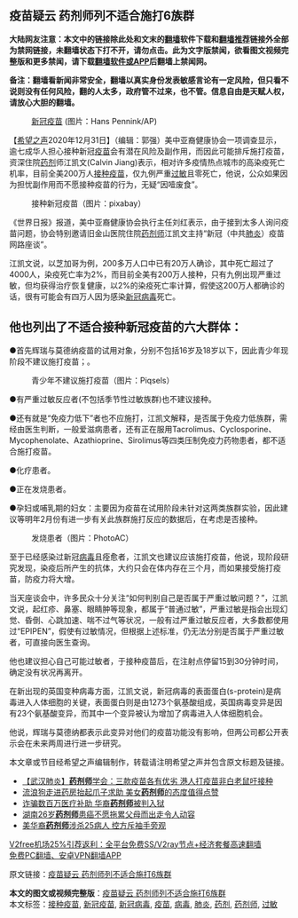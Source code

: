  <h2>疫苗疑云 药剂师列不适合施打6族群</h2> <p class="notice"><b>大陆网友注意：本文中的链接除此处和文末的<a href="https://github.com/bannedbook/fanqiang" >翻墙</a>软件下载和<a href="https://github.com/killgcd/justmysocks/blob/master/README.md">翻墙推荐</a>链接外全部为禁网链接，未翻墙状态下打不开，请勿点击。此为文字版禁闻，欲看图文视频完整版和更多禁闻，请下载<a href="https://github.com/bannedbook/fanqiang">翻墙软件或APP</a>后翻墙上禁闻网。</p><p>备注：翻墙看新闻非常安全，翻墙以真实身份发表敏感言论有一定风险，但只看不说则没有任何风险，翻的人太多，政府管不过来，也不管。信息自由是天赋人权，请放心大胆的翻墙。</b></p>  <div class="entry"> <figure> <p><figcaption><a href="https://www.bannedbook.org/bnews/tag/%e6%96%b0%e5%86%a0%e7%96%ab%e8%8b%97/" class="st_tag internal_tag" rel="tag" title="标签 新冠疫苗 下的日志">新冠疫苗</a> (图片：Hans Pennink/AP)</figcaption></figure> <p>【<span class='wp_keywordlink_affiliate'><a href="https://www.soundofhope.org" title="希望之声" target="_blank">希望之声</a></span>2020年12月31日】（编辑：郭强）美中亚裔健康协会一项调查显示，逾七成华人担心接种新冠<a href="https://www.bannedbook.org/bnews/tag/%e7%96%ab%e8%8b%97/" class="st_tag internal_tag" rel="tag" title="标签 疫苗 下的日志">疫苗</a>会有潜在风险及副作用，而因此可能排斥施打疫苗，资深住院<a href="https://www.bannedbook.org/bnews/tag/%E8%8D%AF%E5%89%82/" class="st_tag internal_tag" rel="tag" title="标签 药剂 下的日志">药剂</a>师江凯文(Calvin Jiang)表示，相对许多疫情热点城市的高染疫死亡机率，目前全美200万人<a href="https://www.bannedbook.org/bnews/tag/%E6%8E%A5%E7%A7%8D%E7%96%AB%E8%8B%97/" class="st_tag internal_tag" rel="tag" title="标签 接种疫苗 下的日志">接种疫苗</a>，仅九例严重<a href="https://www.bannedbook.org/bnews/tag/%E8%BF%87%E6%95%8F/" class="st_tag internal_tag" rel="tag" title="标签 过敏 下的日志">过敏</a>且零死亡，他说，公众如果因为担忧副作用而不愿接种疫苗的行为，无疑“因噎废食”。</p> <figure><figcaption>接种新冠疫苗（图片：pixabay）</figcaption></figure> <p>《世界日报》报道，美中亚裔健康协会执行主任刘红表示，由于接到太多人询问疫苗问题，协会特别邀请旧金山医院住院<a href="https://www.bannedbook.org/bnews/tag/%E8%8D%AF%E5%89%82%E5%B8%88/" class="st_tag internal_tag" rel="tag" title="标签 药剂师 下的日志">药剂师</a>江凯文主持“新冠（中共<a href="https://www.bannedbook.org/bnews/tag/%e8%82%ba%e7%82%8e/" class="st_tag internal_tag" rel="tag" title="标签 肺炎 下的日志">肺炎</a>）疫苗网路座谈”。</p> <p>江凯文说，以芝加哥为例，200多万人口中已有20万人确诊，其中死亡超过了4000人，染疫死亡率为2%，而目前全美有200万人接种，只有九例出现严重过敏，但均获得治疗恢复健康，以2%的染疫死亡率计算，假使这200万人都确诊的话，很有可能会有四万人因为感染<a href="https://www.bannedbook.org/bnews/tag/%e6%96%b0%e5%86%a0%e7%97%85%e6%af%92/" class="st_tag internal_tag" rel="tag" title="标签 新冠病毒 下的日志">新冠病毒</a>死亡。</p> <h2>他也列出了不适合接种新冠疫苗的六大群体：</h2> <p>●首先辉瑞与莫德纳疫苗的试用对象，分别不包括16岁及18岁以下，因此青少年现阶段不建议施打疫苗；。</p>  <figure><figcaption>青少年不建议施打疫苗（图片：Piqsels）</figcaption></figure> <p>●有严重过敏反应者(不包括季节性过敏族群)也不建议接种。</p> <p>●还有就是“免疫力低下”者也不应施打，江凯文解释，是否属于免疫力低族群，需经由医生判断，一般爱滋病患者，还有正在服用Tacrolimus、Cyclosporine、Mycophenolate、Azathioprine、Sirolimus等四类压制免疫力药物患者，都不适合施打疫苗。</p> <p>●化疗患者。</p> <p>●正在发烧患者。</p>  <p>●孕妇或哺乳期的妇女：主要因为疫苗在试用阶段未针对这两类族群实验，因此建议等明年2月份有进一步有关此族群施打反应的数据后，在考虑是否接种。</p> <figure><figcaption>发烧患者（图片：PhotoAC）</figcaption></figure> <p>至于已经感染过新冠<a href="https://www.bannedbook.org/bnews/tag/%e7%97%85%e6%af%92/" class="st_tag internal_tag" rel="tag" title="标签 病毒 下的日志">病毒</a>且痊愈者，江凯文也建议应该施打疫苗，他说，现阶段研究发现，染疫后所产生的抗体，大约只会在体内存在三个月，而如果接受施打疫苗，防疫力将大增。</p> <p>当天座谈会中，许多民众十分关注“如何判别自己是否属于严重过敏问题？”，江凯文说，起红疹、鼻塞、眼睛肿等现象，都属于“普通过敏”，严重过敏是指会出现幻觉、昏倒、心跳加速、喘不过气等状况，一般有过严重过敏反应者，大多数都使用过“EPIPEN”，假使有过敏情况，但根据上述标准，仍无法分别是否属于严重过敏者，可直接向医生查询。</p> <p>他也建议担心自己可能过敏者，于接种疫苗后，在注射点停留15到30分钟时间，确定没有状况再离开。</p>  <p>在新出现的英国变种病毒方面，江凯文说，新冠病毒的表面蛋白(s-protein)是病毒进入人体细胞的关键，表面蛋白则是由1273个氨基酸组成，英国病毒变异是因有23个氨基酸变异，而其中一个变异被认为增加了病毒进入人体细胞机会。</p> <p>他说，辉瑞与莫德纳都表示此变异对他们的疫苗功能没有影响，但两公司都公开表示会在未来两周进行进一步研究。</p> <p>本文章或节目经希望之声编辑制作，转载请注明希望之声并包含原文标题及链接。</p> <ul class='op-related-articles' title='相关阅读'> <li><a href='https://www.bannedbook.org/bnews/comments/20201220/1451702.html' target='_blank'>【武汉肺炎】<b>药剂师</b>学会：三款疫苗各有优劣 港人打疫苗非白老鼠吁接种</a></li> <li><a href='https://www.bannedbook.org/bnews/funmedia/20190704/1153012.html' target='_blank'>流浪狗走进药房抬起爪子求助 美女<b>药剂师</b>的态度值得点赞</a></li> <li><a href='https://www.bannedbook.org/bnews/lifebaike/20190318/1099316.html' target='_blank'>诈骗数百万医疗补助 华裔<b>药剂师</b>被判入狱</a></li> <li><a href='https://www.bannedbook.org/bnews/worldnews/20180823/988926.html' target='_blank'>湖南26岁<b>药剂师</b>患癌不愿拖累父母而出走令人动容</a></li> <li><a href='https://www.bannedbook.org/bnews/lifebaike/20171022/845484.html' target='_blank'>美华裔<b>药剂师</b>涉杀25病人 控方斥袖手旁观</a></li> </ul> <p class="texttj"> <a href="https://www.bannedbook.org/forum23/topic22702.html" target="_blank">V2free机场25%引荐返利：全平台免费SS/V2ray节点+经济套餐高速翻墙</a><br/> <a href="https://github.com/bannedbook/fanqiang/wiki/%E7%A6%81%E9%97%BB%E7%BD%91%E5%AE%89%E5%8D%93%E7%BF%BB%E5%A2%99%E6%96%B0%E9%97%BBAPP" target="_blank">免费PC翻墙、安卓VPN翻墙APP</a></p><p>原文链接：<a class="src_link"  href="https://www.soundofhope.org/post/459086" target="_blank">疫苗疑云 药剂师列不适合施打6族群</a></p> <a name='sharetosocial'></a>       <div><b>本文的图文或视频完整版</b>：<a href='https://www.bannedbook.org/bnews/comments/20210101/1458802.html'>疫苗疑云 药剂师列不适合施打6族群</a></div>  </div><!--END ENTRY--> <div class="postfooter"> <div>本文标签：<a href="https://www.bannedbook.org/bnews/tag/%E6%8E%A5%E7%A7%8D%E7%96%AB%E8%8B%97/" rel="tag">接种疫苗</a>, <a href="https://www.bannedbook.org/bnews/tag/%e6%96%b0%e5%86%a0%e7%96%ab%e8%8b%97/" rel="tag">新冠疫苗</a>, <a href="https://www.bannedbook.org/bnews/tag/%e6%96%b0%e5%86%a0%e7%97%85%e6%af%92/" rel="tag">新冠病毒</a>, <a href="https://www.bannedbook.org/bnews/tag/%e7%96%ab%e8%8b%97/" rel="tag">疫苗</a>, <a href="https://www.bannedbook.org/bnews/tag/%e7%97%85%e6%af%92/" rel="tag">病毒</a>, <a href="https://www.bannedbook.org/bnews/tag/%e8%82%ba%e7%82%8e/" rel="tag">肺炎</a>, <a href="https://www.bannedbook.org/bnews/tag/%E8%8D%AF%E5%89%82/" rel="tag">药剂</a>, <a href="https://www.bannedbook.org/bnews/tag/%E8%8D%AF%E5%89%82%E5%B8%88/" rel="tag">药剂师</a>, <a href="https://www.bannedbook.org/bnews/tag/%E8%BF%87%E6%95%8F/" rel="tag">过敏</a></div>  </div><!--END POSTFOOTER--> 